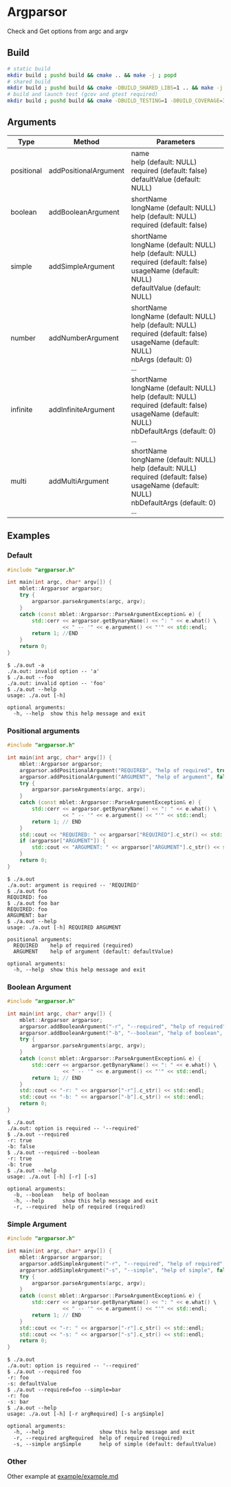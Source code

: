 # Argparsor
Check and Get options from argc and argv

## Build
```bash
# static build
mkdir build ; pushd build && cmake .. && make -j ; popd
# shared build
mkdir build ; pushd build && cmake -DBUILD_SHARED_LIBS=1 .. && make -j ; popd
# build and launch test (gcov and gtest required)
mkdir build ; pushd build && cmake -DBUILD_TESTING=1 -DBUILD_COVERAGE=1 .. && make -j && make test ; popd
```

## Arguments

|Type|Method|Parameters
|-|-|-
|positional|addPositionalArgument|name<br/>help (default: NULL)<br/>required (default: false)<br/>defaultValue (default: NULL)
|boolean|addBooleanArgument|shortName<br/>longName (default: NULL)<br/>help (default: NULL)<br/>required (default: false)
|simple|addSimpleArgument|shortName<br/>longName (default: NULL)<br/>help (default: NULL)<br/>required (default: false)<br/>usageName (default: NULL)<br/>defaultValue (default: NULL)
|number|addNumberArgument|shortName<br/>longName (default: NULL)<br/>help (default: NULL)<br/>required (default: false)<br/>usageName (default: NULL)<br/>nbArgs (default: 0)<br/>...
|infinite|addInfiniteArgument|shortName<br/>longName (default: NULL)<br/>help (default: NULL)<br/>required (default: false)<br/>usageName (default: NULL)<br/>nbDefaultArgs (default: 0)<br/>...
|multi|addMultiArgument|shortName<br/>longName (default: NULL)<br/>help (default: NULL)<br/>required (default: false)<br/>usageName (default: NULL)<br/>nbDefaultArgs (default: 0)<br/>...

## Examples

### Default

```cpp
#include "argparsor.h"

int main(int argc, char* argv[]) {
    mblet::Argparsor argparsor;
    try {
        argparsor.parseArguments(argc, argv);
    }
    catch (const mblet::Argparsor::ParseArgumentException& e) {
        std::cerr << argparsor.getBynaryName() << ": " << e.what() \
                  << " -- '" << e.argument() << "'" << std::endl;
        return 1; //END
    }
    return 0;
}
```
```
$ ./a.out -a
./a.out: invalid option -- 'a'
$ ./a.out --foo
./a.out: invalid option -- 'foo'
$ ./a.out --help
usage: ./a.out [-h]

optional arguments:
  -h, --help  show this help message and exit
```

### Positional arguments

```cpp
#include "argparsor.h"

int main(int argc, char* argv[]) {
    mblet::Argparsor argparsor;
    argparsor.addPositionalArgument("REQUIRED", "help of required", true);
    argparsor.addPositionalArgument("ARGUMENT", "help of argument", false, "defaultValue");
    try {
        argparsor.parseArguments(argc, argv);
    }
    catch (const mblet::Argparsor::ParseArgumentException& e) {
        std::cerr << argparsor.getBynaryName() << ": " << e.what() \
                  << " -- '" << e.argument() << "'" << std::endl;
        return 1; // END
    }
    std::cout << "REQUIRED: " << argparsor["REQUIRED"].c_str() << std::endl;
    if (argparsor["ARGUMENT"]) {
        std::cout << "ARGUMENT: " << argparsor["ARGUMENT"].c_str() << std::endl;
    }
    return 0;
}
```
```
$ ./a.out
./a.out: argument is required -- 'REQUIRED'
$ ./a.out foo
REQUIRED: foo
$ ./a.out foo bar
REQUIRED: foo
ARGUMENT: bar
$ ./a.out --help
usage: ./a.out [-h] REQUIRED ARGUMENT

positional arguments:
  REQUIRED    help of required (required)
  ARGUMENT    help of argument (default: defaultValue)

optional arguments:
  -h, --help  show this help message and exit
```

### Boolean Argument
```cpp
#include "argparsor.h"

int main(int argc, char* argv[]) {
    mblet::Argparsor argparsor;
    argparsor.addBooleanArgument("-r", "--required", "help of required", true);
    argparsor.addBooleanArgument("-b", "--boolean", "help of boolean", false);
    try {
        argparsor.parseArguments(argc, argv);
    }
    catch (const mblet::Argparsor::ParseArgumentException& e) {
        std::cerr << argparsor.getBynaryName() << ": " << e.what() \
                  << " -- '" << e.argument() << "'" << std::endl;
        return 1; // END
    }
    std::cout << "-r: " << argparsor["-r"].c_str() << std::endl;
    std::cout << "-b: " << argparsor["-b"].c_str() << std::endl;
    return 0;
}
```
```
$ ./a.out
./a.out: option is required -- '--required'
$ ./a.out --required
-r: true
-b: false
$ ./a.out --required --boolean
-r: true
-b: true
$ ./a.out --help
usage: ./a.out [-h] [-r] [-s]

optional arguments:
  -b, --boolean   help of boolean
  -h, --help      show this help message and exit
  -r, --required  help of required (required)
```

### Simple Argument
```cpp
#include "argparsor.h"

int main(int argc, char* argv[]) {
    mblet::Argparsor argparsor;
    argparsor.addSimpleArgument("-r", "--required", "help of required", true, "argRequired");
    argparsor.addSimpleArgument("-s", "--simple", "help of simple", false, "argSimple", "defaultValue");
    try {
        argparsor.parseArguments(argc, argv);
    }
    catch (const mblet::Argparsor::ParseArgumentException& e) {
        std::cerr << argparsor.getBynaryName() << ": " << e.what() \
                  << " -- '" << e.argument() << "'" << std::endl;
        return 1; // END
    }
    std::cout << "-r: " << argparsor["-r"].c_str() << std::endl;
    std::cout << "-s: " << argparsor["-s"].c_str() << std::endl;
    return 0;
}
```
```
$ ./a.out
./a.out: option is required -- '--required'
$ ./a.out --required foo
-r: foo
-s: defaultValue
$ ./a.out --required=foo --simple=bar
-r: foo
-s: bar
$ ./a.out --help
usage: ./a.out [-h] [-r argRequired] [-s argSimple]

optional arguments:
  -h, --help                  show this help message and exit
  -r, --required argRequired  help of required (required)
  -s, --simple argSimple      help of simple (default: defaultValue)
```

### Other

Other example at [example/example.md](example/example.md)